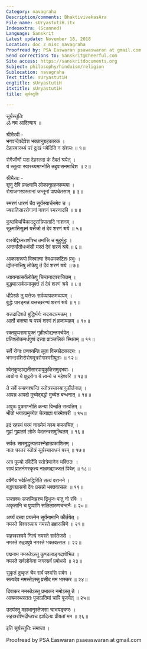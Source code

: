 ```yaml
---
Category: navagraha
Description/comments: BhaktivivekasAra
File name: sUryastutiH.itx
Indexextra: (Scanned)
Language: Sanskrit
Latest update: November 18, 2018
Location: doc_z_misc_navagraha
Proofread by: PSA Easwaran psawaswaran at gmail.com
Send corrections to: Sanskrit@cheerful.com
Site access: https://sanskritdocuments.org
Subject: philosophy/hinduism/religion
Sublocation: navagraha
Text title: sUryastutiH
engtitle: sUryastutiH
itxtitle: sUryastutiH
title: सूर्यस्तुतिः

---
```

  
 सूर्यस्तुतिः   
ॐ नम आदित्याय ॥  
  
श्रीभैरवी -  
भगवन्देवदेवेश भक्तानुग्रहकारक ।  
देहास्वास्थ्यं परं दुःखं भवेदिति न संशयः ॥ १॥  
  
रोगैर्जीर्णो यदा देहस्तदा कं दैवतं श्रयेत् ।  
यं स्तुत्वा स्वास्थ्यमाप्नोति तदुपासनमादिश ॥ २॥  
  
श्रीभैरवः  -  
शृणु देवि प्रवक्ष्यामि लोकानुग्रहकाम्यया ।  
रोगाजगरग्रस्तानां जन्तूनां पापचेतसाम् ॥ ३॥  
  
स्मरणं धारणं चैव सूर्यस्यार्चनमेव च ।  
ज्वरातिसाररोगानां नाशनं स्मरणादपि ॥ ४॥  
  
कुष्ठविचर्चिकादद्रूसन्निपातादि नाशनम् ।  
सूक्ष्मातिसूक्ष्मं यत्तेजो तं देवं शरणं श्रये ॥ ५॥  
  
वारयेद्विघ्नराशींश्च तमांसि च मुहुर्मुहुः ।  
अन्तर्वातौधध्वंसी यस्तं देवं शरणं श्रये ॥ ६॥  
  
आकाशरूपो विश्वात्मा देवःप्रमकटितः प्रभुः ।  
द्योतनात्त्रिषु लोकेषु तं दैवं शरणं श्रये ॥ ७॥  
  
ध्यायनात्सर्वलोकेषु चिन्तनादपराजितम् ।  
बुद्ध्यात्सर्वसमायुक्तं तं देवं शरणं श्रये ॥ ८॥  
  
धीप्रेरकं तु यत्तेजः सर्वव्यापकमव्ययम् ।  
बुद्धेः पारङ्गतं यत्तच्छरण्यं शरणं श्रये ॥ ९॥  
  
यत्तदादिशते बुद्धिर्भर्गः सदसदात्मकम् ।  
आर्तो भक्त्या च परमं शरणं तं व्रजाम्यहम् ॥ १०॥  
  
रक्तपुष्पसमायुक्तं गृहीत्वोद्यन्तमर्चयेत् ।  
प्रतिश्लोकमर्धपुष्पं दत्त्वा प्राञ्जलिकं स्थितम् ॥ ११॥  
  
सर्वे रोगाः प्रणश्यन्ति लूता विस्फोटकादयः ।  
भगन्दरशिरोरोगमूत्ररोगाश्मरीयुताः ॥ १२॥  
  
श्वेतकुष्ठाद्यतीसारपायुकुक्षिसमुद्भवाः ।  
त्वग्रोगा ये क्षुद्ररोगा ये त्वन्ये च महेश्वरि ॥ १३॥  
  
ते सर्वे सम्प्रणश्यन्ति स्तोत्रस्यास्यानुकीर्तनात् ।  
आपन्न आपदो मुच्येद्बद्धो मुच्येत बन्धनात् ॥ १४॥  
  
अपुत्रः पुत्रमाप्नोति कन्या विन्दति सत्पतिम् ।  
भीतो भयात्प्रमुच्येत चेत्याज्ञा पारमेश्वरी ॥ १५॥  
  
इदं रहस्यं परमं नाख्येयं यस्य कस्यचित् ।  
गुह्यं गुह्यतमं लोके वेदतन्त्रसमुत्थितम् ॥ १६॥  
  
सर्वतः सारमुद्धृत्यतवस्नेहात्प्रकाशितम् ।  
नातः परतरं स्तोत्रं सूर्यस्याराधनं परम् ॥ १७॥  
  
अत्र पूज्यो रविर्देवि स्तोत्रेणानेन भक्तितः ।  
सायं प्रातर्नमस्कृत्य नान्नमद्याज्जलं पिबेत् ॥ १८॥  
  
वर्षेणैव भवेत्सिद्धिरिति सत्यं वरानने ।  
बद्धपद्मासनो देवः प्रसन्नो भक्तवत्सलः ॥ १९॥  
  
सप्ताश्वः सप्तजिह्वश्च द्विभुजः पातु नो रविः ।  
अकृतानि च पुष्पाणि सलिलारुणचन्दनैः ॥ २०॥  
  
अर्घ्यं दत्त्वा प्रयत्नेन सूर्यनामानि कीर्तयेत् ।  
नमस्ते विश्वरूपाय नमस्ते ब्रह्मरूपिणे ॥ २१॥  
  
सहस्ररश्मये नित्यं नमस्ते सर्वतेजसे ।  
नमस्ते रुद्रवपुषे नमस्ते भक्तवत्सल ॥ २२॥  
  
पद्मनाम नमस्तेऽस्तु कुण्डलाङ्गदशोभित ।  
नमस्ते सर्वलोकेश जगत्सर्वं प्रबोधसे ॥ २३॥  
  
सुकृतं दुष्कृतं चैव सर्वं पश्यसि सर्वग ।  
सत्यदेव नमस्तेऽस्तु प्रसीद मम भास्कर ॥ २४॥  
  
दिवाकर नमस्तेऽस्तु प्रभाकर नमोऽस्तु ते ।  
आश्रमस्थस्ततः पूजाप्रतिमां चापि पूजयेत् ॥ २५॥  
  
उदयंस्तु महाभानुस्तेजसा चाभयङ्करः ।  
सहस्ररश्मिदीप्तश्च ह्यादित्यः प्रीयतां मम ॥ २६॥  
  
इति सूर्यस्तुतिः समाप्ता ।  
  
  
Proofread by PSA Easwaran psaeaswaran at gmail.com  
  
